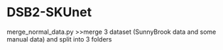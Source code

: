 # DSB2-SKUnet
merge_normal_data.py  >>merge 3 dataset (SunnyBrook data and some manual data) and split into 3 folders 
